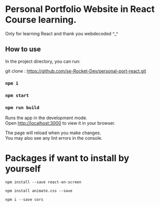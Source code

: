 # Personal Portfolio Website in React Course learning.
Only for learning React and thank you webdecoded ^_^
## How to use

In the project directory, you can run:

git clone : https://github.com/se-Rocket-Dev/personal-port-react.git
### `npm i`
### `npm start`

### `npm run build`
Runs the app in the development mode.\
Open [http://localhost:3000](http://localhost:3000) to view it in your browser.

The page will reload when you make changes.\
You may also see any lint errors in the console.

# Packages if want to install by yourself
`npm install --save react-on-screen`

`npm install animate.css --save`

`npm i --save cors`
